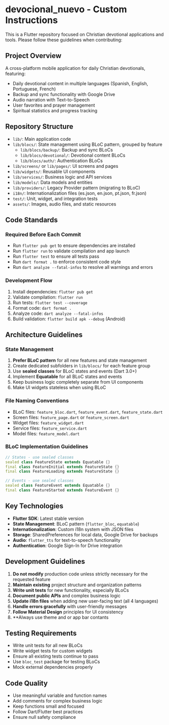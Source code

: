 # devocional_nuevo - Custom Instructions

This is a Flutter repository focused on Christian devotional applications and tools. Please follow these guidelines when contributing:

## Project Overview
A cross-platform mobile application for daily Christian devotionals, featuring:
- Daily devotional content in multiple languages (Spanish, English, Portuguese, French)
- Backup and sync functionality with Google Drive
- Audio narration with Text-to-Speech
- User favorites and prayer management
- Spiritual statistics and progress tracking

## Repository Structure
- `lib/`: Main application code
- `lib/blocs/`: State management using BLoC pattern, grouped by feature
  - `lib/blocs/backup/`: Backup and sync BLoCs
  - `lib/blocs/devotional/`: Devotional content BLoCs  
  - `lib/blocs/auth/`: Authentication BLoCs
- `lib/screens/` or `lib/pages/`: UI screens and pages
- `lib/widgets/`: Reusable UI components
- `lib/services/`: Business logic and API services
- `lib/models/`: Data models and entities
- `lib/providers/`: Legacy Provider pattern (migrating to BLoC)
- `i18n/`: Internationalization files (es.json, en.json, pt.json, fr.json)
- `test/`: Unit, widget, and integration tests
- `assets/`: Images, audio files, and static resources

## Code Standards

### Required Before Each Commit
- Run `flutter pub get` to ensure dependencies are installed
- Run `flutter run` to validate compilation and app launch
- Run `flutter test` to ensure all tests pass
- Run `dart format .` to enforce consistent code style
- Run `dart analyze --fatal-infos` to resolve all warnings and errors

### Development Flow
1. Install dependencies: `flutter pub get`
2. Validate compilation: `flutter run`
3. Run tests: `flutter test --coverage`
4. Format code: `dart format .`
5. Analyze code: `dart analyze --fatal-infos`
6. Build validation: `flutter build apk --debug` (Android)

## Architecture Guidelines

### State Management
1. **Prefer BLoC pattern** for all new features and state management
2. Create dedicated subfolders in `lib/blocs/` for each feature group
3. Use **sealed classes** for BLoC states and events (Dart 3.0+)
4. Implement **Equatable** for all BLoC states and events
5. Keep business logic completely separate from UI components
6. Make UI widgets stateless when using BLoC

### File Naming Conventions
- BLoC files: `feature_bloc.dart`, `feature_event.dart`, `feature_state.dart`
- Screen files: `feature_page.dart` or `feature_screen.dart`
- Widget files: `feature_widget.dart`
- Service files: `feature_service.dart`
- Model files: `feature_model.dart`

### BLoC Implementation Guidelines
```dart
// States - use sealed classes
sealed class FeatureState extends Equatable {}
final class FeatureInitial extends FeatureState {}
final class FeatureLoading extends FeatureState {}

// Events - use sealed classes  
sealed class FeatureEvent extends Equatable {}
final class FeatureStarted extends FeatureEvent {}
```

## Key Technologies
- **Flutter SDK**: Latest stable version
- **State Management**: BLoC pattern (`flutter_bloc`, `equatable`)
- **Internationalization**: Custom i18n system with JSON files
- **Storage**: SharedPreferences for local data, Google Drive for backups
- **Audio**: `flutter_tts` for text-to-speech functionality
- **Authentication**: Google Sign-In for Drive integration

## Development Guidelines
1. **Do not modify** production code unless strictly necessary for the requested feature
2. **Maintain existing** project structure and organization patterns
3. **Write unit tests** for new functionality, especially BLoCs
4. **Document public APIs** and complex business logic
5. **Update i18n files** when adding new user-facing text (all 4 languages)
6. **Handle errors gracefully** with user-friendly messages
7. **Follow Material Design** principles for UI consistency
8. **Always use theme and or app bar contants

## Testing Requirements
- Write unit tests for all new BLoCs
- Write widget tests for custom widgets
- Ensure all existing tests continue to pass
- Use `bloc_test` package for testing BLoCs
- Mock external dependencies properly

## Code Quality
- Use meaningful variable and function names
- Add comments for complex business logic
- Keep functions small and focused
- Follow Dart/Flutter best practices
- Ensure null safety compliance
